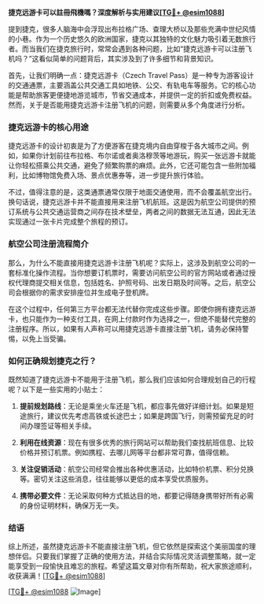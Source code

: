 **捷克远游卡可以註冊飛機嗎？深度解析与实用建议[[TG💪+ @esim1088](https://t.me/s/esim1088)]**

提到捷克，很多人脑海中会浮现出布拉格广场、查理大桥以及那些充满中世纪风情的小巷。作为一个历史悠久的欧洲国家，捷克以其独特的文化魅力吸引着无数旅行者。而当我们在捷克旅行时，常常会遇到各种问题，比如“捷克远游卡可以注册飞机吗？”这看似简单的问题背后，其实涉及到了许多细节和背景知识。

首先，让我们明确一点：捷克远游卡（Czech Travel Pass）是一种专为游客设计的交通通票，主要涵盖公共交通工具如地铁、公交、有轨电车等服务。它的核心功能是帮助旅客更便捷地游览城市，节省交通成本，并提供一定的折扣或免费权益。然而，关于是否能用捷克远游卡注册飞机的问题，则需要从多个角度进行分析。

### 捷克远游卡的核心用途

捷克远游卡的设计初衷是为了方便游客在捷克境内自由穿梭于各大城市之间。例如，如果你计划前往布拉格、布尔诺或者奥洛穆茨等地游玩，购买一张远游卡就能让你轻松搭乘公共交通，避免了频繁购票的麻烦。此外，它还可能包含一些附加福利，比如博物馆免费入场、景点优惠券等，进一步提升旅行体验。

不过，值得注意的是，这类通票通常仅限于地面交通使用，而不会覆盖航空出行。换句话说，捷克远游卡并不能直接用来注册飞机航班。这是因为航空公司提供的预订系统与公共交通运营商之间存在技术壁垒，两者之间的数据无法互通，因此无法实现通过一张卡片完成整个旅程的预订。

### 航空公司注册流程简介

那么，为什么不能直接用捷克远游卡注册飞机呢？实际上，这涉及到航空公司的一套标准化操作流程。当你想要订机票时，需要访问航空公司的官方网站或者通过授权代理商提交相关信息，包括姓名、护照号码、出发日期及时间等。之后，航空公司会根据你的需求安排座位并生成电子登机牌。

在这个过程中，任何第三方平台都无法代替你完成这些步骤。即使你拥有捷克远游卡，也只能作为一种支付工具，在网上付款时作为选择之一，但绝不能替代完整的注册程序。所以，如果有人声称可以用捷克远游卡直接注册飞机，请务必保持警惕，以免上当受骗。

### 如何正确规划捷克之行？

既然知道了捷克远游卡不能用于注册飞机，那么我们应该如何合理规划自己的行程呢？以下是一些实用的小贴士：

1. **提前规划路线**：无论是乘坐火车还是飞机，都应事先做好详细计划。如果是短途旅行，建议优先考虑高铁或长途巴士；如果是跨国飞行，则需预留充足的时间办理签证等相关手续。
   
2. **利用在线资源**：现在有很多优秀的旅行网站可以帮助我们查找航班信息、比较价格并预订机票。例如携程、去哪儿网等平台都非常可靠，值得信赖。

3. **关注促销活动**：航空公司经常会推出各种优惠活动，比如特价机票、积分兑换等。密切关注这些消息，往往能够以更低的成本享受优质服务。

4. **携带必要文件**：无论采取何种方式抵达目的地，都要记得随身携带好所有必需的身份证明材料，确保万无一失。

### 结语

综上所述，虽然捷克远游卡不能直接注册飞机，但它依然是探索这个美丽国度的理想伴侣。只要我们掌握了正确的使用方法，并结合实际情况灵活调整策略，就一定能享受到一段愉快且难忘的旅程。希望这篇文章对你有所帮助，祝大家旅途顺利，收获满满！[[TG💪+ @esim1088](https://t.me/s/esim1088)]

[[TG💪+ @esim1088](https://t.me/s/esim1088) ![Image](https://i.postimg.cc/4NQfJmqS/Snipaste-2025-05-13-00-14-12.png)]